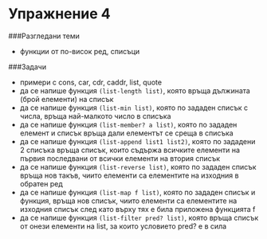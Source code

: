 Упражнение 4
=========

###Разгледани теми
- функции от по-висок ред, списъци

###Задачи
- примери с cons, car, cdr, caddr, list, quote
- да се напише функция `(list-length list)`, която връща дължината (брой елементи) на списък
- да се напише функция `(list-min list)`, която по зададен списък с числа, връща най-малкото число в списъка
- да се напише функция `(list-member? a list)`, която по зададен елемент и списък връща дали елементът се среща в списъка
- да се напише функция `(list-append list1 list2)`, която по зададени 2 списъка връща списък, които съдържа всичките елементи на първия последвани от всички елементи на втория списък
- да се напише функция `(list-reverse list)`, която по зададен списък връща нов такъв, чиито елементи са елементите на изходния в обратен ред
- да се напише функция `(list-map f list)`, която по зададен списък и функция, връща нов списък, чиито елементи са елементите на изходния списък след като върху тях е била приложена функцията f
- да се напише функция `(list-filter pred? list)`, която връща списък от онези елементи на list, за които условието pred? е в сила
